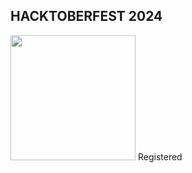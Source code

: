 ## HACKTOBERFEST 2024

<img src="https://assets.holopin.io/hf2024levels/level0-sloth-hello-0-0-0-0.webp" height=200px width=200px>
<a> Registered  <link href="https://assets.holopin.io/hf2024levels/level0-sloth-hello-0-0-0-0.webp"> </a>
